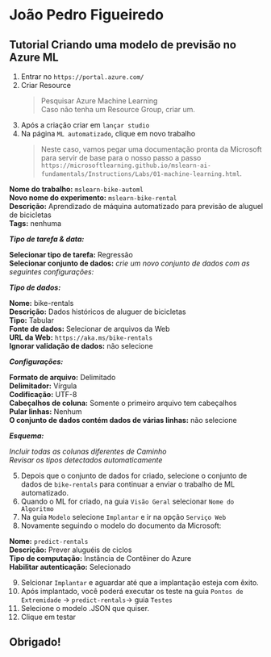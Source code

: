# João Pedro Figueiredo
## Tutorial Criando uma modelo de previsão no Azure ML

1. Entrar no `https://portal.azure.com/`
2. Criar Resource
    > Pesquisar Azure Machine Learning <br>
    > Caso não tenha um Resource Group, criar um.
3. Após a criação criar em `lançar studio`
4. Na página `ML automatizado`, clique em novo trabalho 
    > Neste caso, vamos pegar uma documentação pronta da Microsoft para servir de base para o nosso passo a passo `https://microsoftlearning.github.io/mslearn-ai-fundamentals/Instructions/Labs/01-machine-learning.html`.

**Nome do trabalho:** `mslearn-bike-automl`<br>
**Novo nome do experimento:** `mslearn-bike-rental`<br>
**Descrição:** Aprendizado de máquina automatizado para previsão de aluguel de bicicletas<br>
**Tags:** nenhuma<br>

***Tipo de tarefa & data:***<br>

**Selecionar tipo de tarefa:** Regressão <br>
**Selecionar conjunto de dados:** *crie um novo conjunto de dados com as seguintes configurações:*<br>

***Tipo de dados:***<br>

**Nome:** bike-rentals<br>
**Descrição:** Dados históricos de aluguer de bicicletas<br>
**Tipo:** Tabular<br>
**Fonte de dados:** Selecionar de arquivos da Web <br>
**URL da Web:** `https://aka.ms/bike-rentals`<br>
**Ignorar validação de dados:** não selecione<br>

***Configurações:***<br>

**Formato de arquivo:** Delimitado<br>
**Delimitador:** Vírgula<br>
**Codificação:** UTF-8<br>
**Cabeçalhos de coluna:** Somente o primeiro arquivo tem cabeçalhos<br>
**Pular linhas:** Nenhum<br>
**O conjunto de dados contém dados de várias linhas:** não selecione<br>

***Esquema:***<br>

*Incluir todas as colunas diferentes de Caminho*<br>
*Revisar os tipos detectados automaticamente*<br>

5. Depois que o conjunto de dados for criado, selecione o conjunto de dados de `bike-rentals` para continuar a enviar o trabalho de ML automatizado.<br>
6. Quando o ML for criado, na guia `Visão Geral` selecionar `Nome do Algoritmo`<br>
7. Na guia `Modelo` selecione `Implantar` e ir na opção `Serviço Web`<br>
8. Novamente seguindo o modelo do documento da Microsoft:<br>

**Nome:** `predict-rentals`<br>
**Descrição:** Prever aluguéis de ciclos<br>
**Tipo de computação:** Instância de Contêiner do Azure<br>
**Habilitar autenticação:** Selecionado<br>

9. Selcionar `Implantar` e aguardar até que a implantação esteja com êxito.<br>
10. Após implantado, você poderá executar os teste na guia `Pontos de Extremidade` -> `predict-rentals`-> guia `Testes`<br>
11. Selecione o modelo .JSON que quiser. <br>
12. Clique em testar<br>

## Obrigado! 